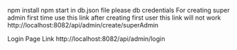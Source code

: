 npm install
npm start
in db.json file please db credentials
For creating super admin first time use this link after creating first user this link will not work
http://localhost:8082/api/admin/create/superAdmin


Login Page Link
http://localhost:8082/api/admin/login

